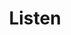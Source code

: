---
title: "Listen"
linkTitle: "Listen"
weight: 40
description: >
  Wiederfinden von Reservationen.
---